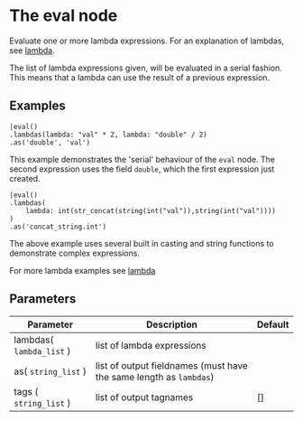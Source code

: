 The eval node
=====================

Evaluate one or more lambda expressions.
For an explanation of lambdas, see [lambda](../dfs_script_language/lambda_expressions.md).

The list of lambda expressions given, will be evaluated in a serial fashion.
This means that a lambda can use the result of a previous expression.


Examples
--------
```dfs  
|eval()
.lambdas(lambda: "val" * 2, lambda: "double" / 2)
.as('double', 'val')
```

This example demonstrates the 'serial' behaviour of the `eval` node.
The second expression uses the field `double`, which the first expression just created.


    |eval()
    .lambdas(
        lambda: int(str_concat(string(int("val")),string(int("val"))))
    )
    .as('concat_string.int')

The above example uses several built in casting and string functions to demonstrate complex expressions.


For more lambda examples see [lambda](../dfs_script_language/lambda_expressions.md)


Parameters
----------

Parameter     | Description | Default 
--------------|-------------|--------- 
lambdas( `lambda_list` )| list of lambda expressions |
as( `string_list` )| list of output fieldnames (must have the same length as `lambdas`)|
tags ( `string_list` )|list of output tagnames | []
